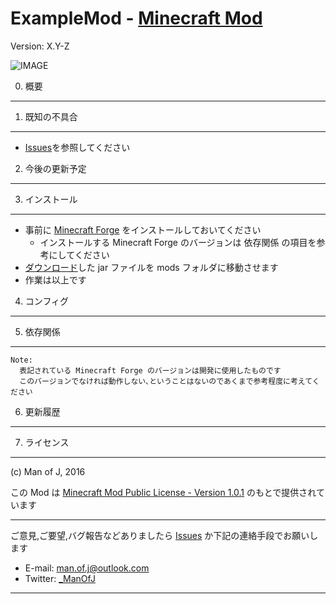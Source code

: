 ExampleMod - [Minecraft Mod][homepage]
===============================
Version: X.Y-Z

![IMAGE](url "Description")


0. 概要
-------


1. 既知の不具合
---------------

  - [Issues](../../issues)を参照してください


2. 今後の更新予定
-----------------


3. インストール
---------------

  - 事前に [Minecraft Forge][forge] をインストールしておいてください
    - インストールする Minecraft Forge のバージョンは 依存関係 の項目を参考にしてください
  - [ダウンロード][homepage]した jar ファイルを mods フォルダに移動させます
  - 作業は以上です


4. コンフィグ
-------------


5. 依存関係
-----------

    Note:
      表記されている Minecraft Forge のバージョンは開発に使用したものです
      このバージョンでなければ動作しない､ということはないのであくまで参考程度に考えてください


6. 更新履歴
-----------


7. ライセンス
-------------

(c) Man of J, 2016

この Mod は [Minecraft Mod Public License - Version 1.0.1](./LICENSE.md) のもとで提供されています


********************************

ご意見,ご要望,バグ報告などありましたら [Issues](../../issues) か下記の連絡手段でお願いします
  - E-mail: <man.of.j@outlook.com>
  - Twitter: [_ManOfJ](https://twitter.com/_ManOfJ)

********************************

[//]: # ( リンクのエイリアス一覧 )

[homepage]: http://manofj.com/minecraft/
[forge]:    http://files.minecraftforge.net/
